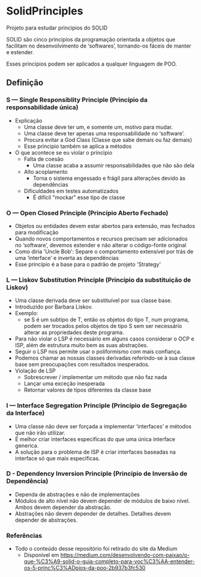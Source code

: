 # SolidPrinciples
Projeto para estudar principios do SOLID

SOLID são cinco princípios da programação orientada a objetos que facilitam no desenvolvimento de ‘softwares’, tornando-os fáceis de manter e estender. 

Esses princípios podem ser aplicados a qualquer linguagem de POO.

## Definição

### S — Single Responsiblity Principle (Princípio da responsabilidade única)
- Explicação
  - Uma classe deve ter um, e somente um, motivo para mudar.
  - Uma classe deve ter apenas uma responsabilidade no ‘software’.
  - Procura evitar a God Class (Classe que sabe demais ou faz demais)
  - Esse principio também se aplica a métodos
- O que acontece se eu violar o principio
  - Falta de coesão
    - Uma classe acaba a assumir responsabilidades que não são dela
  - Alto acoplamento
    - Torna o sistema engessado e frágil para alterações devido às dependências
  - Dificuldades em testes automatizados
    - É difícil "mockar" esse tipo de classe 

### O — Open Closed Principle (Princípio Aberto Fechado)

- Objetos ou entidades devem estar abertos para extensão, mas fechados para modificação
- Quando novos comportamentos e recursos precisam ser adicionados no ‘software’, devemos estender e não alterar o código-fonte original
- Como diria 'Uncle Bob': Separe o comportamento extensível por trás de uma ‘interface’ e inverta as dependências
- Esse princípio é a base para o padrão de projeto 'Strategy'

### L — Liskov Substitution Principle (Princípio da substituição de Liskov)

- Uma classe derivada deve ser substituível por sua classe base.
- Introduzido por Barbara Liskov.
- Exemplo:
  - se S é um subtipo de T, então os objetos do tipo T, num programa, podem ser trocados pelos objetos de tipo S sem ser necessário alterar as propriedades deste programa.
- Para não violar o LSP é necessário em alguns casos considerar o OCP e ISP, além de estrutura muito bem as suas abstrações.
- Seguir o LSP nos permite usar o poliformismo com mais confiança.
- Podemos chamar as nossas classes derivadas referindo-se à sua classe base sem preocupações com resultados inesperados.
- Violação de LSP
  - Sobrescrever / implementar um método que não faz nada
  - Lançar uma exceção inesperada
  - Retornar valores de tipos diferentes da classe base

### I — Interface Segregation Principle (Princípio de Segregação da Interface)

- Uma classe não deve ser forçada a implementar ‘interfaces’ e métodos que não irão utilizar.
- É melhor criar interfaces especificas do que uma única interface generica.
- A solução para o problema de ISP é criar interfaces baseadas na interface só que mais especificas.

### D - Dependency Inversion Principle (Princípio de Inversão de Dependência)

- Dependa de abstrações e não de implementações
- Módulos de alto nível não devem depender de módulos de baixo nível. Ambos devem depender da abstração.
- Abstrações não devem depender de detalhes. Detalhes devem depender de abstrações.

### Referências

- Todo o conteúdo desse repositório foi retirado do site da Medium 
  - Disponível em https://medium.com/desenvolvendo-com-paixao/o-que-%C3%A9-solid-o-guia-completo-para-voc%C3%AA-entender-os-5-princ%C3%ADpios-da-poo-2b937b3fc530